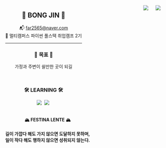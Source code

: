 <div>

<div align="center" style="float:left">

## 👋 BONG JIN 👋

📬 far2565@naver.com  
🚀 멀티캠퍼스 파이썬 풀스택 취업캠프 2기  

---

### 🎯 목표 🎯
가정과 주변이 쉴만한 곳이 되길

<br>

### 🛠 LEARNING 🛠

<p align="center">
	<img src="https://img.shields.io/badge/Python-3766AB?style=flat-square&logo=Python&logoColor=white"/></a>&nbsp
	<img src="https://img.shields.io/badge/Django-092E20?style=flat-square&logo=Django&logoColor=white"/></a>&nbsp
</p>


</div>

<div align="center" style="float:right">

<img align="right" style="padding:10px" src="http://mazassumnida.wtf/api/v2/generate_badge?boj=thebjko"/>

<img align="right" style="padding:10px" src="https://github-readme-stats.vercel.app/api/top-langs/?username=thebjko&layout=compact&hide=javascript,css,scss&theme=dracula&langs_count=8"/>  


</div>



<div align="center" style="float:left">

<p>

#### 🏔️ FESTINA LENTE 🏔️

</p>

<p>

#### 길이 가깝다 해도 가지 않으면 도달하지 못하며, <br> 일이 작다 해도 행하지 않으면 성취되지 않는다.

</p>

</div>

<!-- 이게 왜 저기 생기지? -->

</div>

<!-- 이건 어디 생기나 -->

<!-- 
<div style="float:left">

이건

<p>

## 가치
- 용기
- 겸손
- 너그러움
- 같이가기
- 재미(for fun)

</p>
</div> -->
